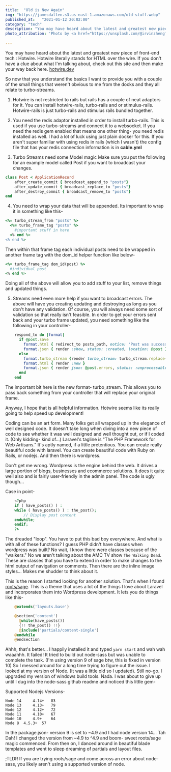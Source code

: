 ```yaml
---
title:  "Old is New Again"
img: "https://jamesdallen.s3.us-east-1.amazonaws.com/old-stuff.webp"
published_at:   "2021-01-12 20:02:00"
category: "tech"
description: "You may have heard about the latest and greatest new piece of front-end tech : Hotwire. Hotwire literally stands for HTML over the wire."
photo_attribution: 'Photo by <a href="https://unsplash.com/@irvinzheng?utm_content=creditCopyText&utm_medium=referral&utm_source=unsplash">Irvin Zheng</a> on <a href="https://unsplash.com/photos/black-sewing-machine-on-table-EsoI7v-tHDA?utm_content=creditCopyText&utm_medium=referral&utm_source=unsplash">Unsplash</a>
      '
---
```


You may have heard about the latest and greatest new piece of front-end tech : Hotwire. Hotwire literally stands for HTML over the wire. If you don't have a clue about what I'm talking about, check out this site and then make your way back here. [hotwire.dev](https://hotwire.dev)

So now that you understand the basics I want to provide you with a couple of the small things that weren't obvious to me from the docks and they all relate to turbo-streams.

1. Hotwire is not restricted to rails but rails has a couple of neat adaptors for it.
   You can install hotwire-rails, turbo-rails and or stimulus-rails. Hotwire-rails is just turbo-rails and stimulus rails bundled together.

2. You need the redis adaptor installed in order to install turbo-rails.
   This is used if you use turbo-streams and connect it to a websocket. If you need the redis gem enabled that means one other thing- you need redis installed as well. I had a lot of luck using just plain docker for this. If you aren't super familiar with using redis in rails (which I wasn't) the config file that has your redis connection information is in **cable.yml**

3. Turbo Streams need some Model magic
   Make sure you put the following for an example model called Post if you want to broadcast your changes.
```ruby
class Post < ApplicationRecord
    after_create_commit { broadcast_append_to "posts"}
    after_update_commit { broadcast_replace_to "posts"}
    after_destroy_commit { broadcast_remove_to "posts"}
end
```

4. You need to wrap your data that will be appended.
   Its important to wrap it in something like this-
```ruby
<%= turbo_stream_from "posts" %>
  <%= turbo_frame_tag "posts" %>
    #important stuff in here
  <% end %>
<% end %>
```
Then within that frame tag each individual posts need to be wrapped in another frame tag with the dom_id helper function like below-
```ruby
<%= turbo_frame_tag dom_id(post) %>
  #individual post
<% end %>
```
Doing all of the above will allow you to add stuff to your list, remove things and updated things.

5. Streams need even more help if you want to broadcast errors.
   The above will have you creating updating and destroying as long as you don't have any validation. Of course, you will always need some sort of validation so that really isn't feasible. In order to get your errors sent back and your turbo frame updated, you need something like the following in your controller-
```ruby
    respond_to do |format|
      if @post.save
        format.html { redirect_to posts_path, notice: 'Post was successfully created.' }
        format.json { render :show, status: :created, location: @post }
      else
        format.turbo_stream {render turbo_stream: turbo_stream.replace(@post, partial: "posts/form", locals: {post: @post})}
        format.html { render :new }
        format.json { render json: @post.errors, status: :unprocessable_entity }
      end
    end
```
The important bit here is the new format- turbo_stream. This allows you to pass back something from your controller that will replace your original frame.

Anyway, I hope that is all helpful information. Hotwire seems like its really going to help speed up development!

Coding can be an art form. Many folks get all wrapped up in the elegance of well designed code. It doesn't take long when diving into a new piece of code to see whether it was well designed and well thought out, or if I coded it. (Only kidding- kind of...) Laravel's tagline is "The PHP Framework for Web Artisans." It's aptly named, if a little pretentious. You can create really beautiful code with laravel. You can create beautiful code with Ruby on Rails, or nodejs. And then there is wordpress.

Don't get me wrong. Wordpress is the engine behind the web. It drives a large portion of blogs, businesses and ecommerce solutions. It does it quite well also and is fairly user-friendly in the admin panel. The code is ugly though...

Case in point-

```php
    <?php 
    if ( have_posts() ) : 
    while ( have_posts() ) : the_post(); 
        // Display post content
    endwhile; 
    endif; 
    ?>
```

The dreaded "loop". You have to put this bad boy everywhere. And what is with all of these functions? I guess PHP didn't have classes when wordpress was built? No wait, I know there were classes because of the "walkers." No we aren't talking about the AMC TV show `The Walking Dead`. These are classes that you have to extend in order to make changes to the html output of navigation or comments. Then there are the inline image styles... Makes me shudder to think about it.

This is the reason I started looking for another solution. That's when I found [roots/sage](https://roots.io/sage/). This is a theme that uses a lot of the things I love about Laravel and incorporates them into Wordpress development. It lets you do things like this-

```php
    @extends('layouts.base')

    @section('content')
      @while(have_posts())
      {!! the_post() !!}
      @include('partials/content-single')
    @endwhile
    @endsection
```

Ahhh, that's better... I happily installed it and typed `yarn start` and wah wah waaahhh. It failed! It tried to build out node-sass but was unable to complete the task. (I'm using version 9 of sage btw, this is fixed in version 10) So I messed around for a long time trying to figure out the issue. I looked at my version of Node. (It was a little old so I updated). Still no-go. I upgraded my version of windows build tools. Nada. I was about to give up until I dug into the node-sass github readme and noticed this little gem-

Supported Nodejs Versions-

    Node 14 	4.14+ 	83
    Node 13 	4.13+ 	79
    Node 12 	4.12+ 	72
    Node 11 	4.10+ 	67
    Node 10 	4.9+ 	64
    Node 8 	4.5.3+ 	57

In the package.json- version 9 is set to ~4.9 and I had node version 14... Tah Dah! I changed the version from ~4.9 to ^4.9 and boom- sweet roots/sage magic commenced. From then on, I danced around in beautiful blade templates and went to sleep dreaming of partials and layout files.

;TLDR
If you are trying roots/sage and come across an error about node-sass, you likely aren't using a supported version of node.
